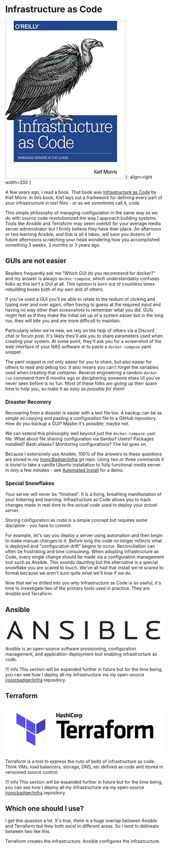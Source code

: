 # Infrastructure as Code

![infraascodebook](../images/infraascodebook.jpg){: align=right width=200 }

A few years ago, I read a book. That book was [Infrastructure as Code](https://amzn.to/2WjBb5c) by Kief Moris. In this book, Kief lays out a framework for defining every part of your infrastructure in text files - or as we sometimes call it, code.

This simple philosophy of managing configuration in the same way as we do with source code revolutionized the way I approach building systems. Tools like Ansible and Terraform may seem overkill for your average media server administrator but I firmly believe they have their place. An afternoon or two learning Ansible, and that is all it takes, will save you dozens of future afternoons scratching your head wondering how you accomplished something 3 weeks, 3 months or 3 years ago.

## GUIs are not easier

Readers frequently ask me "Which GUI do you recommend for docker?" and my answer is always `docker-compose`, which understandably confuses folks as this isn't a GUI at all. This opinion is born out of countless times rebuilding boxes both of my own and of others. 

If you've used a GUI you'll be able to relate to the tedium of clicking and typing over and over again, often having to guess at the required input and having no way other than *screenshots* to remember what you did. GUIs might feel as if they make the initial set up of a system easier but in the long run, they will bite you and are more difficult to maintain.

Particularly when we're new, we rely on the help of others via a Discord chat or forum post. It's likely they'll ask you to share parameters used when creating your system. At some point, they'll ask you for a screenshot of the web interface of your NAS software or to paste a `docker-compose` yaml snippet. 

The yaml snippet is not only easier for you to share, but also easier for others to read and debug too. It also means you can't forget the variables used when creating that container. Reverse engineering a random `docker run` command from 6 months ago or deciphering someone elses UI you've never seen before is no fun. Most of these folks are giving up their spare time to help you, so make it as *easy as possible for them*!

### Disaster Recovery

Recovering from a disaster is easier with a text file too. A backup can be as simple as copying and pasting a configuration file to a GitHub repository. How do you backup a GUI? Maybe it's possible, maybe not. 

We can extend this philosophy well beyond just the `docker-compose.yaml` file. What about file sharing configuration via Samba? Users? Packages installed? Bash aliases? Monitoring configurations? The list goes on.

Because I extensively use Ansible, 100% of the answers to these questions are stored in my [IronicBadger/infra](https://github.com/ironicbadger/infra) git repo. Using two or three commands it is trivial to take a vanilla Ubuntu installation to fully functional media server in only a few minutes - see [Automated Install](../installation/automated-install.md) for a demo.

### Special Snowflakes

Your server will never be "finished". It is a living, breathing manifestation of your tinkering and learning. Infrastructure as Code allows you to track changes made in real-time to the *actual code* used to deploy your *actual server*. 

Storing configuration as code is a simple concept but requires some discipline - you have to commit. 

For example, let's say you deploy a server using automation and then begin to make manual changes to it. Before long the code no longer reflects what is deployed and "configuration drift" begins to occur. Reconciliation can often be frustrating and time consuming. When adopting Infrastructure as Code, every single change should be made via a configuration management tool such as Ansible. This sounds daunting but the alternative is a special snowflake you are scared to touch. We've all had that install we're scared to format because we aren't sure quite what we'll lose if we do.

Now that we've drilled into you why Infrastructure as Code is so useful, it's time to investigate two of the primary tools used in practice. They are Ansible and Terraform.

## Ansible

![ansible-logo](../images/ansible_logo_wide.png)

Ansible is an open-source software provisioning, configuration management, and application-deployment tool enabling infrastructure as code.

!!! info
    This section will be expanded further in future but for the time being, you can see how I deploy all my infrastructure via my open-source [ironicbadger/infra](https://github.com/ironicbadger/infra) repository.

## Terraform

![terraform-logo](../images/terraform_logo_wide.png)

Terraform is a tool to express the nuts of bolts of infrastructure as code. Think VMs, load balancers, storage, DNS, etc defined as code and stored in versioned source control.

!!! info
    This section will be expanded further in future but for the time being, you can see how I deploy all my infrastructure via my open-source [ironicbadger/infra](https://github.com/ironicbadger/infra) repository.

## Which one should I use?

I get this question a lot. It's true, there is a huge overlap between Ansible and Terraform but they both *excel* in different areas. So I tend to delineate between two like this.

Terraform creates the infrastructure. Ansible configures the infrastructure.
